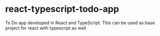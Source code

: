 # react-typescript-todo-app
To Do app developed in React and TypeScript. This can be used as base project for react with typescript as well
